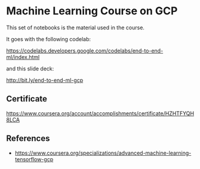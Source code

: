 # Machine Learning Course on GCP

This set of notebooks is the material used in the course.

It goes with the following codelab:

https://codelabs.developers.google.com/codelabs/end-to-end-ml/index.html

and this slide deck:

http://bit.ly/end-to-end-ml-gcp

## Certificate

https://www.coursera.org/account/accomplishments/certificate/HZHTFYQH8LCA

## References

* https://www.coursera.org/specializations/advanced-machine-learning-tensorflow-gcp
